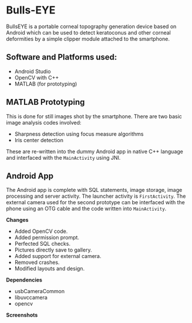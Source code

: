 # Bulls-EYE

BullsEYE is a portable corneal topography generation device based on Android which can be used to detect keratoconus and other corneal deformities by a simple clipper module attached to the smartphone.

## Software and Platforms used:

* Android Studio
* OpenCV with C++
* MATLAB (for prototyping)

## MATLAB Prototyping

This is done for still images shot by the smartphone. There are two basic image analysis codes involved:

* Sharpness detection using focus measure algorithms
* Iris center detection

These are re-written into the dummy Android app in native C++ language and interfaced with the ```MainActivity``` using JNI.

## Android App

The Android app is complete with SQL statements, image storage, image processing and server activity. The launcher activity is ```FirstActivity```. The external camera used for the second prototype can be interfaced with the phone using an OTG cable and the code written into ```MainActivity```.

**Changes**
* Added OpenCV code.
* Added permission prompt.
* Perfected SQL checks.
* Pictures directly save to gallery.
* Added support for external camera.
* Removed crashes.
* Modified layouts and design.

**Dependencies**

* usbCameraCommon
* libuvccamera
* opencv

**Screenshots**
